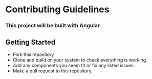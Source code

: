 # Contributing Guidelines

### This project will be built with Angular.

## Getting Started
- Fork this repository
- Clone and build on your system to check everything is working.
- Add any components you seem fit or fix any listed issues.
- Make a pull request to this repository.
